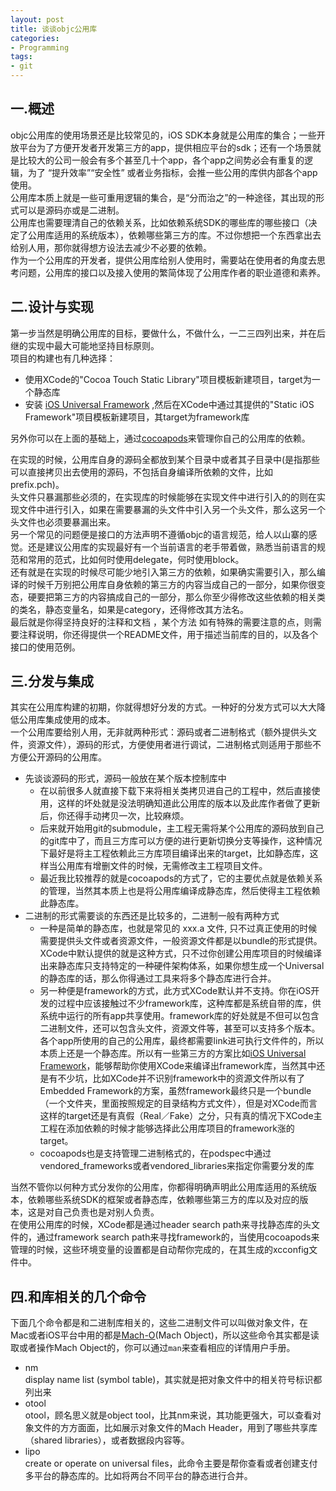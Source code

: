 ```yaml
---
layout: post
title: 谈谈objc公用库
categories:
- Programming
tags:
- git
---
```


## 一.概述
objc公用库的使用场景还是比较常见的，iOS SDK本身就是公用库的集合；一些开放平台为了方便开发者开发第三方的app，提供相应平台的sdk；还有一个场景就是比较大的公司一般会有多个甚至几十个app，各个app之间势必会有重复的逻辑，为了 “提升效率”“安全性” 或者业务指标，会推一些公用的库供内部各个app使用。   
公用库本质上就是一些可重用逻辑的集合，是“分而治之”的一种途径，其出现的形式可以是源码亦或是二进制。   
公用库也需要理清自己的依赖关系，比如依赖系统SDK的哪些库的哪些接口（决定了公用库适用的系统版本），依赖哪些第三方的库。不过你想把一个东西拿出去给别人用，那你就得想方设法去减少不必要的依赖。   
作为一个公用库的开发者，提供公用库给别人使用时，需要站在使用者的角度去思考问题，公用库的接口以及接入使用的繁简体现了公用库作者的职业道德和素养。

## 二.设计与实现
第一步当然是明确公用库的目标，要做什么，不做什么，一二三四列出来，并在后继的实现中最大可能地坚持目标原则。    
项目的构建也有几种选择：

- 使用XCode的"Cocoa Touch Static Library"项目模板新建项目，target为一个静态库
- 安装 [iOS Universal Framework](https://github.com/kstenerud/iOS-Universal-Framework) ,然后在XCode中通过其提供的"Static iOS Framework"项目模板新建项目，其target为framework库   

另外你可以在上面的基础上，通过[cocoapods](http://cocoapods.org/)来管理你自己的公用库的依赖。 

在实现的时候，公用库自身的源码全都放到某个目录中或者其子目录中(是指那些可以直接拷贝出去使用的源码，不包括自身编译所依赖的文件，比如prefix.pch)。   
头文件只暴漏那些必须的，在实现库的时候能够在实现文件中进行引入的的则在实现文件中进行引入，如果在需要暴漏的头文件中引入另一个头文件，那么这另一个头文件也必须要暴漏出来。     
另一个常见的问题便是接口的方法声明不遵循objc的语言规范，给人以山寨的感觉。还是建议公用库的实现最好有一个当前语言的老手带着做，熟悉当前语言的规范和常用的范式，比如何时使用delegate，何时使用block。   
还有就是在实现的时候尽可能少地引入第三方的依赖，如果确实需要引入，那么编译的时候千万别把公用库自身依赖的第三方的内容当成自己的一部分，如果你很变态，硬要把第三方的内容搞成自己的一部分，那么你至少得修改这些依赖的相关类的类名，静态变量名，如果是category，还得修改其方法名。      
最后就是你得坚持良好的注释和文档 ，某个方法 如有特殊的需要注意的点，则需要注释说明，你还得提供一个README文件，用于描述当前库的目的，以及各个接口的使用范例。

## 三.分发与集成
其实在公用库构建的初期，你就得想好分发的方式。一种好的分发方式可以大大降低公用库集成使用的成本。   
一个公用库要给别人用，无非就两种形式：源码或者二进制格式（额外提供头文件，资源文件），源码的形式，方便使用者进行调试，二进制格式则适用于那些不方便公开源码的公用库。   

- 先谈谈源码的形式，源码一般放在某个版本控制库中
	- 在以前很多人就直接下载下来将相关类拷贝进自己的工程中，然后直接使用，这样的坏处就是没法明确知道此公用库的版本以及此库作者做了更新后，你还得手动拷贝一次，比较麻烦。
	- 后来就开始用git的submodule，主工程无需将某个公用库的源码放到自己的git库中了，而且三方库可以方便的进行更新切换分支等操作，这种情况下最好是将主工程依赖此三方库项目编译出来的target，比如静态库，这样当公用库有增删文件的时候，无需修改主工程项目文件。
	- 最近我比较推荐的就是cocoapods的方式了，它的主要优点就是依赖关系的管理，当然其本质上也是将公用库编译成静态库，然后使得主工程依赖此静态库。      
- 二进制的形式需要谈的东西还是比较多的，二进制一般有两种方式
	- 一种是简单的静态库，也就是常见的 xxx.a 文件, 只不过真正使用的时候需要提供头文件或者资源文件，一般资源文件都是以bundle的形式提供。XCode中默认提供的就是这种方式，只不过你创建公用库项目的时候编译出来静态库只支持特定的一种硬件架构体系，如果你想生成一个Universal的静态库的话，那么你得通过工具来将多个静态库进行合并。
	- 另一种便是framework的方式，此方式XCode默认并不支持。你在iOS开发的过程中应该接触过不少framework库，这种库都是系统自带的库，供系统中运行的所有app共享使用。framework库的好处就是不但可以包含二进制文件，还可以包含头文件，资源文件等，甚至可以支持多个版本。各个app所使用的自己的公用库，最终都需要link进可执行文件件的，所以本质上还是一个静态库。所以有一些第三方的方案比如[iOS Universal Framework](https://github.com/kstenerud/iOS-Universal-Framework)，能够帮助你使用XCode来编译出framework库，当然其中还是有不少坑，比如XCode并不识别framework中的资源文件所以有了Embedded Framework的方案，虽然framework最终只是一个bundle（一个文件夹，里面按照规定的目录结构方式文件），但是对XCode而言这样的target还是有真假（Real／Fake）之分，只有真的情况下XCode主工程在添加依赖的时候才能够选择此公用库项目的framework涨的target。
	- cocoapods也是支持管理二进制格式的，在podspec中通过vendored_frameworks或者vendored_libraries来指定你需要分发的库

当然不管你以何种方式分发你的公用库，你都得明确声明此公用库适用的系统版本，依赖哪些系统SDK的框架或者静态库，依赖哪些第三方的库以及对应的版本，这是对自己负责也是对别人负责。   
在使用公用库的时候，XCode都是通过header search path来寻找静态库的头文件的，通过framework search path来寻找framework的，当使用cocoapods来管理的时候，这些环境变量的设置都是自动帮你完成的，在其生成的xcconfig文件中。

## 四.和库相关的几个命令
下面几个命令都是和二进制库相关的，这些二进制文件可以叫做对象文件，在Mac或者iOS平台中用的都是[Mach-O](http://zh.wikipedia.org/wiki/Mach-O)(Mach Object)，所以这些命令其实都是读取或者操作Mach Object的，你可以通过`man`来查看相应的详情用户手册。

 - nm   
 	display name list (symbol table)，其实就是把对象文件中的相关符号标识都列出来
 - otool   
 	otool，顾名思义就是object tool，比其nm来说，其功能更强大，可以查看对象文件的方方面面，比如展示对象文件的Mach Header，用到了哪些共享库（shared libraries），或者数据段内容等。
 - lipo    
 	create or operate on universal files，此命令主要是帮你查看或者创建支付多平台的静态库的。比如将两台不同平台的静态进行合并。

  
